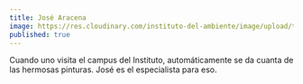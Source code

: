 ```yaml
---
title: José Aracena
image: https://res.cloudinary.com/instituto-del-ambiente/image/upload/teachers/jose-aracena.jpg
published: true
---
```


Cuando uno visita el campus del Instituto, automáticamente se da cuanta de las hermosas pinturas. José es el especialista para eso.